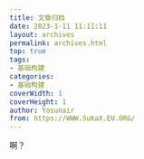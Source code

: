 ```yaml
---
title: 文章归档
date: 2023-1-11 11:11:11
layout: archives
permalink: archives.html
top: true
tags:
- 基础构建
categories:
- 基础构建
coverWidth: 1
coverHeight: 1
author: Yosunair
from: https://WWW.SuKaX.EU.ORG/
---
```


啊？